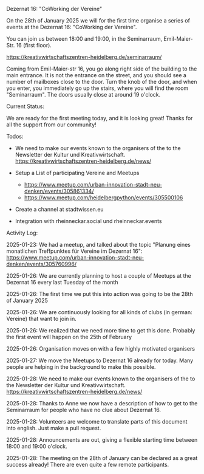 Dezernat 16: "CoWorking der Vereine"

On the 28th of January 2025 we will for the first time organise a series of events at the Dezernat 16: "CoWorking der Vereine".

You can join us between 18:00 and 19:00, in the Seminarraum, Emil-Maier-Str. 16 (first floor). 

https://kreativwirtschaftszentren-heidelberg.de/seminarraum/

Coming from Emil-Maier-str 16, you go along right side of the building to the main entrance. 
It is not the entrance on the street, and you should see a number of mailboxes close to the door.
Turn the knob of the door, and when you enter, you immediately go up the stairs, where you will find the room "Seminarraum".
The doors usually close at around 19 o'clock.

Current Status: 

We are ready for the first meeting today, and it is looking great! Thanks for all the support from our community!

Todos:

- We need to make our events known to the organisers of the to the Newsletter der Kultur und Kreativwirtschaft. https://kreativwirtschaftszentren-heidelberg.de/news/ 

- Setup a List of participating Vereine and Meetups

  - https://www.meetup.com/urban-innovation-stadt-neu-denken/events/305861334/
  - https://www.meetup.com/heidelbergpython/events/305500106
 
- Create a channel at stadtwissen.eu

- Integration with rheinneckar.social und rheinneckar.events

Activity Log:

2025-01-23: We had a meetup, and talked about the topic "Planung eines monatlichen Treffpunktes für Vereine im Dezernat 16": https://www.meetup.com/urban-innovation-stadt-neu-denken/events/305760996/

2025-01-26: We are currently planning to host a couple of Meetups at the Dezernat 16 every last Tuesday of the month

2025-01-26: The first time we put this into action was going to be the 28th of January 2025

2025-01-26: We are continuously looking for all kinds of clubs (in german: Vereine) that want to join in.

2025-01-26: We realized that we need more time to get this done. Probably the first event will happen on the 25th of February

2025-01-26: Organisation moves on with a few highly motivated organisers

2025-01-27: We move the Meetups to Dezernat 16 already for today. Many people are helping in the background to make this possible.

2025-01-28: We need to make our events known to the organisers of the to the Newsletter der Kultur und Kreativwirtschaft. https://kreativwirtschaftszentren-heidelberg.de/news/ 

2025-01-28: Thanks to Anne we now have a description of how to get to the Seminarraum for people who have no clue about Dezernat 16.

2025-01-28: Volunteers are welcome to translate parts of this document into english. Just make a pull request.

2025-01-28: Announcements are out, giving a flexible starting time between 18:00 and 19:00 o'clock.

2025-01-28: The meeting on the 28th of January can be declared as a great success already! There are even quite a few remote participants.
